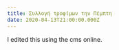 ```yaml
---
title: Συλλογή τροφίμων την Πέμπτη
date: 2020-04-13T21:00:00.000Z
---
```

I edited this using the cms online.